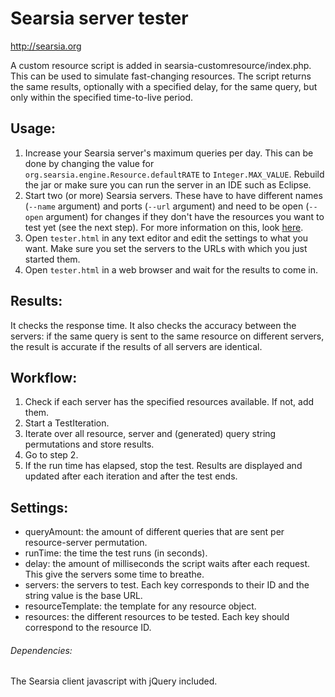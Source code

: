 Searsia server tester
=====================
http://searsia.org

A custom resource script is added in searsia-customresource/index.php. This can be used to simulate fast-changing resources. The script returns the same results, optionally with a specified delay, for the same query, but only within the specified time-to-live period.

## Usage: 
1. Increase your Searsia server's maximum queries per day. This can be done by changing the value for `org.searsia.engine.Resource.defaultRATE` to `Integer.MAX_VALUE`. Rebuild the jar or make sure you can run the server in an IDE such as Eclipse.
2. Start two (or more) Searsia servers. These have to have different names (`--name` argument) and ports (`--url` argument) and need to be open (`--open` argument) for changes if they don't have the resources you want to test yet (see the next step). For more information on this, look [here](http://searsia.org/start.html).
3. Open `tester.html` in any text editor and edit the settings to what you want. Make sure you set the servers to the URLs with which you just started them.
4. Open `tester.html` in a web browser and wait for the results to come in.

## Results:
It checks the response time. It also checks the accuracy between the servers: if the same query is sent to the same resource on different servers, the result is accurate if the results of all servers are identical.

## Workflow:
1. Check if each server has the specified resources available. If not, add them.
2. Start a TestIteration.
3. Iterate over all resource, server and (generated) query string permutations and store results.
4. Go to step 2.
5. If the run time has elapsed, stop the test.
Results are displayed and updated after each iteration and after the test ends.

## Settings:
- queryAmount: the amount of different queries that are sent per resource-server permutation.
- runTime: the time the test runs (in seconds).
- delay: the amount of milliseconds the script waits after each request. This give the servers some time to breathe.
- servers: the servers to test. Each key corresponds to their ID and the string value is the base URL.
- resourceTemplate: the template for any resource object.
- resources: the different resources to be tested. Each key should correspond to the resource ID.

###### Dependencies:
The Searsia client javascript with jQuery included.
